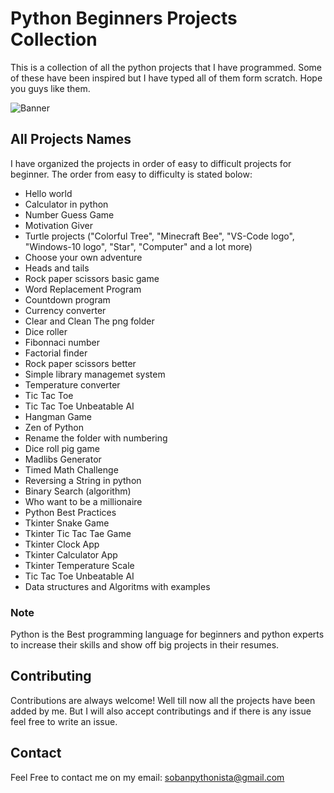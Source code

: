 # Python Beginners Projects Collection

This is a collection of all the python projects that I have programmed. Some of these have been inspired but I have typed all of them form scratch. Hope you guys like them.

![Banner](https://res.cloudinary.com/practicaldev/image/fetch/s--jPSX-ydn--/c_imagga_scale,f_auto,fl_progressive,h_900,q_auto,w_1600/https://dev-to-uploads.s3.amazonaws.com/i/tteuu4xw5tomxb7l0xjx.png)

## All Projects Names

I have organized the projects in order of easy to difficult projects for beginner. The order from easy to difficulty is stated bolow:

- Hello world
- Calculator in python
- Number Guess Game
- Motivation Giver
- Turtle projects ("Colorful Tree", "Minecraft Bee", "VS-Code logo", "Windows-10 logo", "Star", "Computer" and a lot more)
- Choose your own adventure
- Heads and tails
- Rock paper scissors basic game
- Word Replacement Program
- Countdown program
- Currency converter
- Clear and Clean The png folder
- Dice roller
- Fibonnaci number
- Factorial finder
- Rock paper scissors better
- Simple library managemet system
- Temperature converter
- Tic Tac Toe
- Tic Tac Toe Unbeatable AI
- Hangman Game
- Zen of Python
- Rename the folder with numbering
- Dice roll pig game
- Madlibs Generator
- Timed Math Challenge
- Reversing a String in python
- Binary Search (algorithm)
- Who want to be a millionaire
- Python Best Practices
- Tkinter Snake Game
- Tkinter Tic Tac Tae Game
- Tkinter Clock App
- Tkinter Calculator App
- Tkinter Temperature Scale
- Tic Tac Toe Unbeatable AI
- Data structures and Algoritms with examples

### Note

Python is the Best programming language for beginners and python experts to increase their skills and show off big projects in their resumes.

## Contributing

Contributions are always welcome!
Well till now all the projects have been added by me.
But I will also accept contributings and if there is any issue feel free to write an issue.

## Contact

Feel Free to contact me on my email: sobanpythonista@gmail.com
